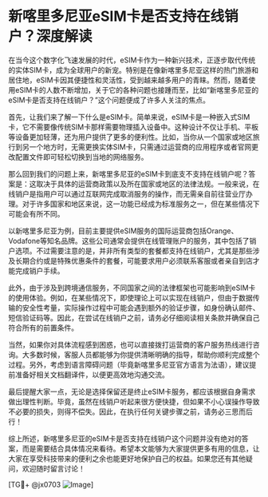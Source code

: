 # 新喀里多尼亚eSIM卡是否支持在线销户？深度解读

在当今这个数字化飞速发展的时代，eSIM卡作为一种新兴技术，正逐步取代传统的实体SIM卡，成为全球用户的新宠。特别是在像新喀里多尼亚这样的热门旅游和居住地，eSIM卡因其便捷性和灵活性，受到越来越多用户的青睐。然而，随着使用eSIM卡的人数不断增加，关于它的各种问题也接踵而至，比如“新喀里多尼亚的eSIM卡是否支持在线销户？”这个问题便成了许多人关注的焦点。

首先，让我们来了解一下什么是eSIM卡。简单来说，eSIM卡是一种嵌入式SIM卡，它不需要像传统SIM卡那样需要物理插入设备中。这种设计不仅让手机、平板等设备更加轻薄，还为用户提供了更多的便利性。比如，当你从一个国家或地区旅行到另一个地方时，无需更换实体SIM卡，只需通过运营商的应用程序或者官网更改配置文件即可轻松切换到当地的网络服务。

那么回到我们的问题上来，新喀里多尼亚的eSIM卡到底支不支持在线销户呢？答案是：这取决于具体的运营商政策以及所在国家或地区的法律法规。一般来说，在线销户是指用户可以通过互联网完成取消服务的操作，而无需亲自前往营业厅办理。对于许多国家和地区来说，这一功能已经成为标准服务之一，但在某些情况下可能会有所不同。

以新喀里多尼亚为例，目前主要提供eSIM服务的国际运营商包括Orange、Vodafone等知名品牌。这些公司通常会提供在线管理账户的服务，其中包括了销户选项。不过需要注意的是，并非所有类型的套餐都支持在线销户，尤其是那些涉及长期合约或是特殊优惠条件的套餐，可能要求用户必须联系客服或者亲自到店才能完成销户手续。

此外，由于涉及到跨境通信服务，不同国家之间的法律框架也可能影响到eSIM卡的使用体验。例如，在某些情况下，即使理论上可以实现在线销户，但由于数据传输的安全性考量，实际操作过程中可能会遇到额外的验证步骤，如身份确认邮件、短信验证码等。因此，在尝试在线销户之前，请务必仔细阅读相关条款并确保自己符合所有的前置条件。

当然，如果你对具体流程感到困惑，也可以直接拨打运营商的客户服务热线进行咨询。大多数时候，客服人员都能够为你提供清晰明确的指导，帮助你顺利完成整个过程。另外，考虑到语言障碍问题（毕竟新喀里多尼亚官方语言为法语），建议提前准备好相关文档翻译件，以便更高效地沟通交流。

最后提醒大家一点，无论是选择保留还是终止eSIM卡服务，都应该根据自身需求做出理性判断。毕竟，虽然在线销户听起来很方便快捷，但如果不小心误操作导致不必要的损失，则得不偿失。因此，在执行任何关键步骤之前，请务必三思而后行！

综上所述，新喀里多尼亚的eSIM卡是否支持在线销户这个问题并没有绝对的答案，而是需要结合具体情况来看待。希望本文能够为大家提供更多有用的信息，让大家在享受科技带来的便利之余也能更好地保护自己的权益。如果您还有其他疑问，欢迎随时留言讨论！

[TG💪+ @jx0703 ![Image](https://github.com/user-attachments/assets/dbca1d08-cadb-493c-b0ec-ad6f7a83f270)]